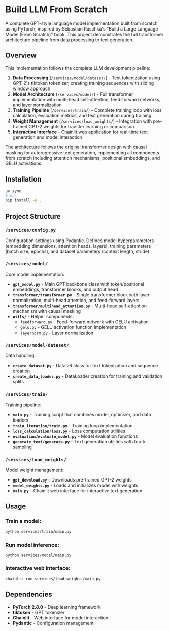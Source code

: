 # Build LLM From Scratch

A complete GPT-style language model implementation built from scratch using PyTorch, inspired by Sebastian Raschka's "Build a Large Language Model (From Scratch)" book. This project demonstrates the full transformer architecture pipeline from data processing to text generation.

## Overview

This implementation follows the complete LLM development pipeline:

1. **Data Processing** (`/services/model/dataset/`) - Text tokenization using GPT-2's tiktoken tokenizer, creating training sequences with sliding window approach
2. **Model Architecture** (`/services/model/`) - Full transformer implementation with multi-head self-attention, feed-forward networks, and layer normalization
3. **Training Pipeline** (`/services/train/`) - Complete training loop with loss calculation, evaluation metrics, and text generation during training
4. **Weight Management** (`/services/load_weights/`) - Integration with pre-trained GPT-2 weights for transfer learning or comparison
5. **Interactive Interface** - Chainlit web application for real-time text generation and model interaction

The architecture follows the original transformer design with causal masking for autoregressive text generation, implementing all components from scratch including attention mechanisms, positional embeddings, and GELU activations.

## Installation

```bash
uv sync
# or
pip install -e .
```

## Project Structure

### `/services/config.py`
Configuration settings using Pydantic. Defines model hyperparameters (embedding dimensions, attention heads, layers), training parameters (batch size, epochs), and dataset parameters (context length, stride).

### `/services/model/`
Core model implementation:

- **`gpt_model.py`** - Main GPT backbone class with token/positional embeddings, transformer blocks, and output head
- **`transformer/transformer.py`** - Single transformer block with layer normalization, multi-head attention, and feed-forward layers
- **`transformer/multihead_attention.py`** - Multi-head self-attention mechanism with causal masking
- **`utils/`** - Helper components:
  - `feedforward.py` - Feed-forward network with GELU activation
  - `gelu.py` - GELU activation function implementation
  - `layernorm.py` - Layer normalization

### `/services/model/dataset/`
Data handling:

- **`create_dataset.py`** - Dataset class for text tokenization and sequence creation
- **`create_data_loader.py`** - DataLoader creation for training and validation splits

### `/services/train/`
Training pipeline:

- **`main.py`** - Training script that combines model, optimizer, and data loaders
- **`train_iteration/train.py`** - Training loop implementation
- **`loss_calculation/loss.py`** - Loss computation utilities
- **`evaluation/evaluate_model.py`** - Model evaluation functions
- **`generate_text/generate.py`** - Text generation utilities with top-k sampling

### `/services/load_weights/`
Model weight management:

- **`gpt_download.py`** - Downloads pre-trained GPT-2 weights
- **`model_weights.py`** - Loads and initializes model with weights
- **`main.py`** - Chainlit web interface for interactive text generation

## Usage

### Train a model:
```bash
python services/train/main.py
```

### Run model inference:
```bash
python services/model/main.py
```

### Interactive web interface:
```bash
chainlit run services/load_weights/main.py
```

## Dependencies

- **PyTorch 2.8.0** - Deep learning framework
- **tiktoken** - GPT tokenizer
- **Chainlit** - Web interface for model interaction
- **Pydantic** - Configuration management